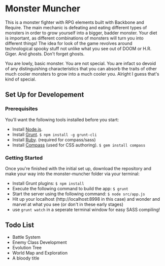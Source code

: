 # Monster Muncher 

This is a monster fighter with RPG elements built with Backbone and Require. The main mechanic is defeating and eating different types of monsters in order to grow yourself into a bigger, badder monster. Your diet is important, as different combinations of monsters will turn you into different things! The idea for look of the game revolves around technological spooky stuff not unlike what you see out of DOOM or H.R. Giger. And ghosts. Don't forget ghosts.

You are lowly, basic monster. You are not special. You are infact so devoid of any distinguishing characteristics that you can absorb the traits of other much cooler monsters to grow into a much cooler you. Alright I guess that's kind of special. 

## Set Up for Developement

### Prerequisites
You'll want the following tools installed before you start:

* Install [Node.js](http://nodejs.org/).
* Install [Grunt](https://github.com/gruntjs/grunt/wiki/Getting-started).
`$ npm install -g grunt-cli`
* Install [Ruby](http://rubyinstaller.org/downloads/). (required for compass/sass)
* Install [Compass](http://compass-style.org/install/) (used for CSS authoring).
`$ gem install compass`

### Getting Started
Once you're finished with the initial set up, download the repository and make your way into the monster-muncher folder via your terminal:

* Install Grunt plugins:
`$ npm install`
* Execute the following command to build the app:
`$ grunt`
* Start the server using the following command:
`$ node src/app.js`
* Hit up your localhost (http://localhost:8998 in this case) and wonder and marvel at what you see (or don't in these early stages)
* use `grunt watch` in a seperate terminal window for easy SASS compiling!


## Todo List

* Battle System
* Enemy Class Development
* Evolution Tree
* World Map and Exploration
* A bloody title
